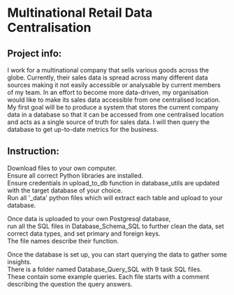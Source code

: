 # Multinational Retail Data Centralisation

## Project info:
I work for a multinational company that sells various goods across the globe.
Currently, their sales data is spread across many different data sources making it not easily accessible or analysable by current members of my team.
In an effort to become more data-driven, my organisation would like to make its sales data accessible from one centralised location.
My first goal will be to produce a system that stores the current company data in a database so that it can be accessed from one centralised location and acts as a single source of truth for sales data.
I will then query the database to get up-to-date metrics for the business.

## Instruction:
Download files to your own computer. \
Ensure all correct Python libraries are installed. \
Ensure credentials in upload_to_db function in database_utils are updated with the target database of your choice. \
Run all '_data' python files which will extract each table and upload to your database.

Once data is uploaded to your own Postgresql database, \
run all the SQL files in Database_Schema_SQL to further clean the data, set correct data types, and set primary and foreign keys. \
The file names describe their function.

Once the database is set up, you can start querying the data to gather some insights. \
There is a folder named Database_Query_SQL with 9 task SQL files. \
These contain some example queries. Each file starts with a comment describing the question the query answers.


